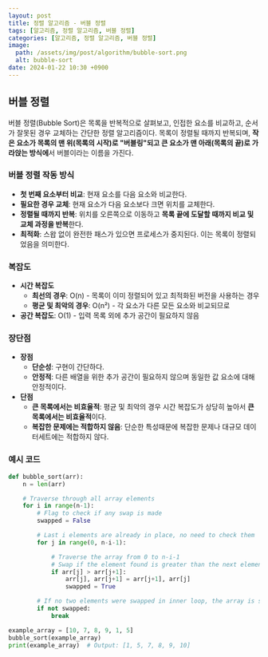 ```yaml
---
layout: post
title: 정렬 알고리즘 - 버블 정렬
tags: [알고리즘, 정렬 알고리즘, 버블 정렬]
categories: [알고리즘, 정렬 알고리즘, 버블 정렬]
image:
  path: /assets/img/post/algorithm/bubble-sort.png
  alt: bubble-sort
date: 2024-01-22 10:30 +0900
---
```


## 버블 정렬

버블 정렬(Bubble Sort)은 목록을 반복적으로 살펴보고, 인접한 요소를 비교하고, 순서가 잘못된 경우 교체하는 간단한 정렬 알고리즘이다. 목록이 정렬될 때까지 반복되며, **작은 요소가 목록의 맨 위(목록의 시작)로 "버블링"되고 큰 요소가 맨 아래(목록의 끝)로 가라앉는 방식에**서 버블이라는 이름을 가진다.

### 버블 정렬 작동 방식

- **첫 번째 요소부터 비교**: 현재 요소를 다음 요소와 비교한다.
- **필요한 경우 교체**: 현재 요소가 다음 요소보다 크면 위치를 교체한다.
- **정렬될 때까지 반복**: 위치를 오른쪽으로 이동하고 **목록 끝에 도달할 때까지 비교 및 ​​교체 과정을 반복**한다.
- **최적화**: 스왑 없이 완전한 패스가 있으면 프로세스가 중지된다. 이는 목록이 정렬되었음을 의미한다.

### 복잡도

- **시간 복잡도**
  - **최선의 경우**: O(n) - 목록이 이미 정렬되어 있고 최적화된 버전을 사용하는 경우
  - **평균 및 최악의 경우**: O(n²) - 각 요소가 다른 모든 요소와 비교되므로
- **공간 복잡도**: O(1) - 입력 목록 외에 추가 공간이 필요하지 않음

### 장단점

- **장점**
  - **단순성**: 구현이 간단하다.
  - **안정적**: 다른 배열을 위한 추가 공간이 필요하지 않으며 동일한 값 요소에 대해 안정적이다.
- **단점**
  - **큰 목록에서는 비효율적**: 평균 및 최악의 경우 시간 복잡도가 상당히 높아서 **큰 목록에서는 비효율적**이다.
  - **복잡한 문제에는 적합하지 않음**: 단순한 특성때문에 복잡한 문제나 대규모 데이터세트에는 적합하지 않다.

### 예시 코드

```python
def bubble_sort(arr):
    n = len(arr)

    # Traverse through all array elements
    for i in range(n-1):
        # Flag to check if any swap is made
        swapped = False

        # Last i elements are already in place, no need to check them
        for j in range(0, n-i-1):

            # Traverse the array from 0 to n-i-1
            # Swap if the element found is greater than the next element
            if arr[j] > arr[j+1]:
                arr[j], arr[j+1] = arr[j+1], arr[j]
                swapped = True

        # If no two elements were swapped in inner loop, the array is sorted
        if not swapped:
            break

example_array = [10, 7, 8, 9, 1, 5]
bubble_sort(example_array)
print(example_array)  # Output: [1, 5, 7, 8, 9, 10]
```
